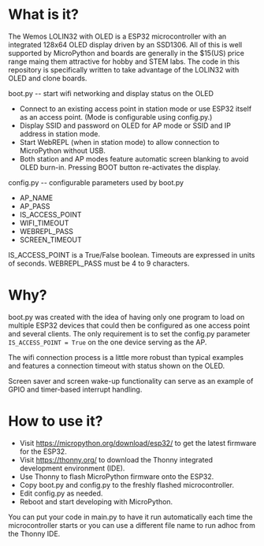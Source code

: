 # What is it?

The Wemos LOLIN32 with OLED is a ESP32 microcontroller with an integrated 128x64 OLED display driven by an SSD1306. All of this is well supported by MicroPython and boards are generally in the $15(US) price range maing them attractive for hobby and STEM labs. The code in this repository is specifically written to take advantage of the LOLIN32 with OLED and clone boards.

boot.py -- start wifi networking and display status on the OLED

* Connect to an existing access point in station mode or use ESP32 itself as an access point. (Mode is configurable using config.py.)
* Display SSID and password on OLED for AP mode or SSID and IP address in station mode.
* Start WebREPL (when in station mode) to allow connection to MicroPython without USB.
* Both station and AP modes feature automatic screen blanking to avoid OLED burn-in. Pressing BOOT button re-activates the display.

config.py -- configurable parameters used by boot.py

* AP_NAME
* AP_PASS
* IS_ACCESS_POINT
* WIFI_TIMEOUT
* WEBREPL_PASS
* SCREEN_TIMEOUT

IS_ACCESS_POINT is a True/False boolean. Timeouts are expressed in units of seconds. WEBREPL_PASS must be 4 to 9 characters.

# Why?

boot.py was created with the idea of having only one program to load on multiple ESP32 devices that could then be configured as one access point and several clients. The only requirement is to set the config.py parameter `IS_ACCESS_POINT = True` on the one device serving as the AP.

The wifi connection process is a little more robust than typical examples and features a connection timeout with status shown on the OLED.

Screen saver and screen wake-up functionality can serve as an example of GPIO and timer-based interrupt handling.

# How to use it?

* Visit https://micropython.org/download/esp32/ to get the latest firmware for the ESP32.
* Visit https://thonny.org/ to download the Thonny integrated development environment (IDE).
* Use Thonny to flash MicroPython firmware onto the ESP32.
* Copy boot.py and config.py to the freshly flashed microcontroller.
* Edit config.py as needed.
* Reboot and start developing with MicroPython.

You can put your code in main.py to have it run automatically each time the microcontroller starts or you can use a different file name to run adhoc from the Thonny IDE.

